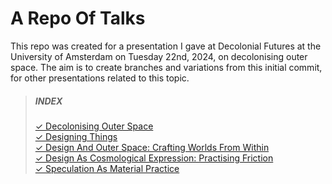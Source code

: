 # A Repo Of Talks
This repo was created for a presentation I gave at Decolonial Futures at the University of Amsterdam on Tuesday 22nd, 2024, on decolonising outer space. The aim is to create branches and variations from this initial commit, for other presentations related to this topic.

> ##### INDEX 
> [✓ Decolonising Outer Space](decolonising-outer-space.md)  
> [✓ Designing Things](designing-things.md)  
> [✓ Design And Outer Space: Crafting Worlds From Within](design-and-outer-space.md)  
> [✓ Design As Cosmological Expression: Practising Friction](design-as-cosmological-expression.md)  
> [✓ Speculation As Material Practice](speculation-as-material-practice.md)   
